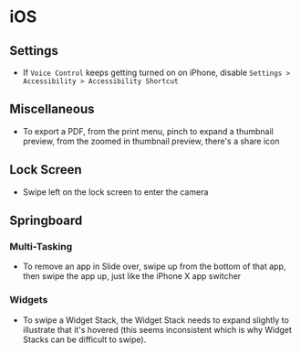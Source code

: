 # iOS

## Settings

- If `Voice Control` keeps getting turned on on iPhone, disable `Settings > Accessibility > Accessibility Shortcut`

## Miscellaneous

- To export a PDF, from the print menu, pinch to expand a thumbnail preview, from the zoomed in thumbnail preview, there's a share icon

## Lock Screen

- Swipe left on the lock screen to enter the camera

## Springboard

### Multi-Tasking

- To remove an app in Slide over, swipe up from the bottom of that app, then swipe the app up, just like the iPhone X app switcher

### Widgets

- To swipe a Widget Stack, the Widget Stack needs to expand slightly to illustrate that it's hovered (this seems inconsistent which is why Widget Stacks can be difficult to swipe).
